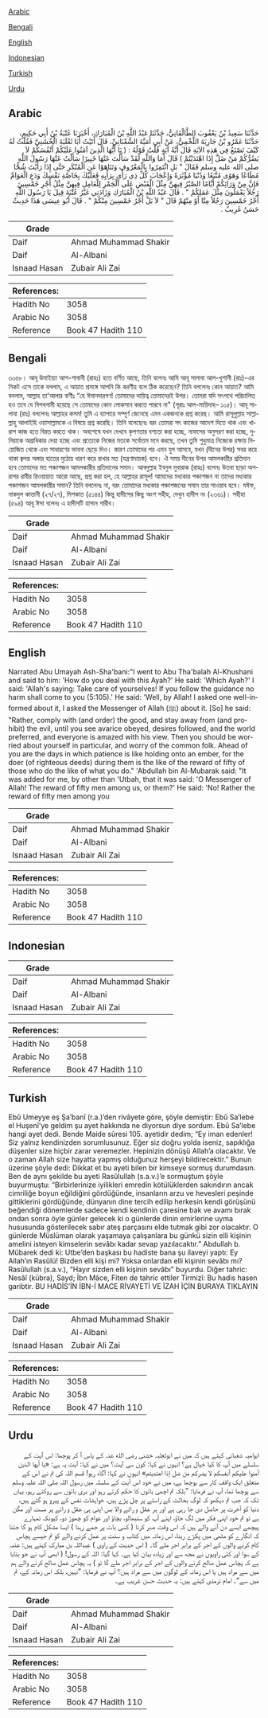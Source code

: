 [Arabic](#arabic)

[Bengali](#bengali)

[English](#english)

[Indonesian](#indonesian)

[Turkish](#turkish)

[Urdu](#urdu)

## Arabic


<div dir="rtl" lang="ar" style={{fontSize:'larger',backgroundColor:'#f8f9fa',padding:20}}>
حَدَّثَنَا سَعِيدُ بْنُ يَعْقُوبَ الطَّالْقَانِيُّ، حَدَّثَنَا عَبْدُ اللَّهِ بْنُ الْمُبَارَكِ، أَخْبَرَنَا عُتْبَةُ بْنُ أَبِي حَكِيمٍ، حَدَّثَنَا عَمْرُو بْنُ جَارِيَةَ اللَّخْمِيُّ، عَنْ أَبِي أُمَيَّةَ الشَّعْبَانِيِّ، قَالَ أَتَيْتُ أَبَا ثَعْلَبَةَ الْخُشَنِيَّ فَقُلْتُ لَهُ كَيْفَ تَصْنَعُ فِي هَذِهِ الآيَةِ قَالَ أَيَّةُ آيَةٍ قُلْتُ قَوْلُهُ ‏:‏ ‏(‏ يَا أَيُّهَا الَّذِينَ آمَنُوا عَلَيْكُمْ أَنْفُسَكُمْ لاَ يَضُرُّكُمْ مَنْ ضَلَّ إِذَا اهْتَدَيْتُمْ ‏)‏ قَالَ أَمَا وَاللَّهِ لَقَدْ سَأَلْتَ عَنْهَا خَبِيرًا سَأَلْتُ عَنْهَا رَسُولَ اللَّهِ صلى الله عليه وسلم فَقَالَ ‏"‏ بَلِ ائْتَمِرُوا بِالْمَعْرُوفِ وَتَنَاهَوْا عَنِ الْمُنْكَرِ حَتَّى إِذَا رَأَيْتَ شُحًّا مُطَاعًا وَهَوًى مُتَّبَعًا وَدُنْيَا مُؤْثَرَةً وَإِعْجَابَ كُلِّ ذِي رَأْىٍ بِرَأْيِهِ فَعَلَيْكَ بِخَاصَّةِ نَفْسِكَ وَدَعِ الْعَوَامَّ فَإِنَّ مِنْ وَرَائِكُمْ أَيَّامًا الصَّبْرُ فِيهِنَّ مِثْلُ الْقَبْضِ عَلَى الْجَمْرِ لِلْعَامِلِ فِيهِنَّ مِثْلُ أَجْرِ خَمْسِينَ رَجُلاً يَعْمَلُونَ مِثْلَ عَمَلِكُمْ ‏"‏ ‏.‏ قَالَ عَبْدُ اللَّهِ بْنُ الْمُبَارَكِ وَزَادَنِي غَيْرُ عُتْبَةَ قِيلَ يَا رَسُولَ اللَّهِ أَجْرُ خَمْسِينَ رَجُلاً مِنَّا أَوْ مِنْهُمْ قَالَ ‏"‏ لاَ بَلْ أَجْرُ خَمْسِينَ مِنْكُمْ ‏"‏ ‏.‏ قَالَ أَبُو عِيسَى هَذَا حَدِيثٌ حَسَنٌ غَرِيبٌ ‏.‏
</div>
<div style={{backgroundColor:'#f8f9fa',padding:20, marginBottom: 10}}><table> <thead> <tr> <th>Grade</th> <th></th> </tr> </thead> <tbody> <tr><td>Daif</td><td>Ahmad Muhammad Shakir</td></tr><tr><td>Daif</td><td>Al-Albani</td></tr><tr><td>Isnaad Hasan</td><td>Zubair Ali Zai</td></tr></tbody></table><table> <thead> <tr> <th>References:</th> <th></th> </tr> </thead> <tbody><tr><td>Hadith No</td><td>3058</td></tr><tr><td>Arabic No</td><td>3058</td></tr><tr><td>Reference</td><td>Book 47 Hadith 110</td></tr></tbody></table></div>

## Bengali


<div dir="ltr" lang="bn" style={{fontSize:'larger',backgroundColor:'#f8f9fa',padding:20}}>
৩০৫৮। আবূ উমাইয়্যা আশ-শাবানী (রাহঃ) হতে বর্ণিত আছে, তিনি বলেনঃ আমি আবূ সালাবা আল-খুশানী (রাঃ)-এর নিকট এসে তাকে বললাম, এ আয়াত প্রসঙ্গে আপনি কি করণীয় বলে ঠিক করেছেন? তিনি বললেনঃ কোন আয়াত? আমি বললাম, আল্লাহ তা'আলার বাণীঃ “হে ঈমানদারগণ! তোমাদের দায়িত্ব তোমাদেরই উপর। তোমরা যদি সৎপথে পরিচালিত হও তবে যে বিপথগামী হয়েছে সে তোমাদের কোন লোকসান করতে পারবে না" (সূরাঃ আল-মায়িদাহ– ১০৫)। আবূ সালাবা (রাঃ) বললেনঃ আল্লাহর কসম! তুমি এ ব্যাপারে সম্পূর্ণ জেনেছে এমন একজনকে প্রশ্ন করেছ। আমি রাসূলুল্লাহ সাল্লাল্লাহু আলাইহি ওয়াসাল্লামকে এ বিষয়ে প্রশ্ন করেছি। তিনি বলেছেনঃ বরং তোমরা সৎ কাজের আদেশ দিতে থাক এবং খারাপ কাজ হতে বিরত করতে থাক। অবশেষে যখন দেখবে কৃপণতার বশ্যতা করা হচ্ছে, নাফসের অনুসরণ করা হচ্ছে, দুনিয়াকে অগ্রাধিকার দেয়া হচ্ছে এবং প্রত্যেকে নিজের মতকে সর্বোত্তম মনে করছে, তখন তুমি শুধুমাত্র নিজেকে রক্ষায় নিয়োজিত থেকে এবং সাধারণের ভাবনা ছেড়ে দিও। কারণ তোমাদের পর এমন যুগ আসবে, যখন (দীনের উপর) সবর করে থাকা জ্বলন্ত অঙ্গার হাতের মুঠোয় ধারণ করে রাখার মত (যন্ত্রণাদায়ক) হবে। ঐ সময় দীনের উপর আমলকারীর প্রতিদান হবে তোমাদের মত পঞ্চাশজন আমলকারীর প্রতিদানের সমান। আবদুল্লাহ ইবনুল মুবারাক (রাহঃ) বলেনঃ উতবা ছাড়া অপরাপর রাবীর রিওয়ায়াত আরো আছে, প্রশ্ন করা হল, হে আল্লাহর রাসূল! আমাদের মধ্যকার পঞ্চাশজন না তাদের মধ্যকার পঞ্চাশজন আমলকারীর সমান? তিনি বললেনঃ না, বরং তোমাদের মধ্যকার পঞ্চাশজনের সমান তার সাওয়াব হবে। যঈফ, নাকদুল কাত্তানী (২৭/২৭), মিশকাত (৫১৪৪) কিন্তু হাদীসের কিছু অংশ সহীহ, দেখুন হাদীস নং (২৩৬১)। সহীহা (৫৯৪) আবূ ঈসা বলেনঃ এ হাদীসটি হাসান গারীব।
</div>
<div style={{backgroundColor:'#f8f9fa',padding:20, marginBottom: 10}}><table> <thead> <tr> <th>Grade</th> <th></th> </tr> </thead> <tbody> <tr><td>Daif</td><td>Ahmad Muhammad Shakir</td></tr><tr><td>Daif</td><td>Al-Albani</td></tr><tr><td>Isnaad Hasan</td><td>Zubair Ali Zai</td></tr></tbody></table><table> <thead> <tr> <th>References:</th> <th></th> </tr> </thead> <tbody><tr><td>Hadith No</td><td>3058</td></tr><tr><td>Arabic No</td><td>3058</td></tr><tr><td>Reference</td><td>Book 47 Hadith 110</td></tr></tbody></table></div>

## English


<div dir="ltr" lang="en" style={{fontSize:'larger',backgroundColor:'#f8f9fa',padding:20}}>
Narrated Abu Umayah Ash-Sha'bani:"I went to Abu Tha'balah Al-Khushani and said to him: 'How do you deal with this Ayah?' He said: 'Which Ayah?' I said: 'Allah's saying: Take care of yourselves! If you follow the guidance no harm shall come to you (5:105).' He said: 'Well, by Allah! I asked one well-informed about it, I asked the Messenger of Allah (ﷺ) about it. [So] he said: "Rather, comply with (and order) the good, and stay away from (and prohibit) the evil, until you see avarice obeyed, desires followed, and the world preferred, and everyone is amazed with his view. Then you should be worried about yourself in particular, and worry of the common folk. Ahead of you are the days in which patience is like holding onto an ember, for the doer (of righteous deeds) during them is the like of the reward of fifty of those who do the like of what you do." 'Abdullah bin Al-Mubarak said: "It was added for me, by other than 'Utbah, that it was said: 'O Messenger of Allah! The reward of fifty men among us, or them?' He said: 'No! Rather the reward of fifty men among you
</div>
<div style={{backgroundColor:'#f8f9fa',padding:20, marginBottom: 10}}><table> <thead> <tr> <th>Grade</th> <th></th> </tr> </thead> <tbody> <tr><td>Daif</td><td>Ahmad Muhammad Shakir</td></tr><tr><td>Daif</td><td>Al-Albani</td></tr><tr><td>Isnaad Hasan</td><td>Zubair Ali Zai</td></tr></tbody></table><table> <thead> <tr> <th>References:</th> <th></th> </tr> </thead> <tbody><tr><td>Hadith No</td><td>3058</td></tr><tr><td>Arabic No</td><td>3058</td></tr><tr><td>Reference</td><td>Book 47 Hadith 110</td></tr></tbody></table></div>

## Indonesian


<div dir="ltr" lang="id" style={{fontSize:'larger',backgroundColor:'#f8f9fa',padding:20}}>

</div>
<div style={{backgroundColor:'#f8f9fa',padding:20, marginBottom: 10}}><table> <thead> <tr> <th>Grade</th> <th></th> </tr> </thead> <tbody> <tr><td>Daif</td><td>Ahmad Muhammad Shakir</td></tr><tr><td>Daif</td><td>Al-Albani</td></tr><tr><td>Isnaad Hasan</td><td>Zubair Ali Zai</td></tr></tbody></table><table> <thead> <tr> <th>References:</th> <th></th> </tr> </thead> <tbody><tr><td>Hadith No</td><td>3058</td></tr><tr><td>Arabic No</td><td>3058</td></tr><tr><td>Reference</td><td>Book 47 Hadith 110</td></tr></tbody></table></div>

## Turkish


<div dir="ltr" lang="tr" style={{fontSize:'larger',backgroundColor:'#f8f9fa',padding:20}}>
Ebû Umeyye eş Şa’banî (r.a.)’den rivâyete göre, şöyle demiştir: Ebû Sa’lebe el Huşenî’ye geldim şu ayet hakkında ne diyorsun diye sordum. Ebû Sa’lebe hangi ayet dedi. Bende Maide sûresi 105. ayetidir dedim; “Ey iman edenler! Siz yalnız kendinizden sorumlusunuz. Eğer siz doğru yolda iseniz, sapıklığa düşenler size hiçbir zarar veremezler. Hepinizin dönüşü Allah’a olacaktır. Ve o zaman Allah size hayatta yapmış olduğunuz herşeyi bildirecektir.” Bunun üzerine şöyle dedi: Dikkat et bu ayeti bilen bir kimseye sormuş durumdasın. Ben de aynı şekilde bu ayeti Rasûlullah (s.a.v.)’e sormuştum şöyle buyurmuştu: “Birbirlerinize iyilikleri emredin kötülüklerden sakındırın ancak cimriliğe boyun eğildiğini gördüğünde, insanların arzu ve hevesleri peşinde gittiklerini gördüğünde, dünyanın dine tercih edilip herkesin kendi görüşünü beğendiği dönemlerde sadece kendi kendinin çaresine bak ve avamı bırak ondan sonra öyle günler gelecek ki o günlerde dinin emirlerine uyma hususunda gösterilecek sabır ateş parçasını elde tutmak gibi zor olacaktır. O günlerde Müslüman olarak yaşamaya çalışanlara bu günkü sizin elli kişinin amelini isteyen kimselerin sevâbı kadar sevap yazılacaktır.” Abdullah b. Mübarek dedi ki: Utbe’den başkası bu hadiste bana şu ilaveyi yaptı: Ey Allah’ın Rasûlü! Bizden elli kişi mi? Yoksa onlardan elli kişinin sevâbı mı? Rasûlullah (s.a.v.), “Hayır sizden elli kişinin sevâbı” buyurdu. Diğer tahric: Nesâî (kübra), Sayd; İbn Mâce, Fiten de tahric ettiler Tirmizî: Bu hadis hasen garibtir. BU HADİS’İN İBN-İ MACE RİVAYETİ VE İZAH İÇİN BURAYA TIKLAYIN
</div>
<div style={{backgroundColor:'#f8f9fa',padding:20, marginBottom: 10}}><table> <thead> <tr> <th>Grade</th> <th></th> </tr> </thead> <tbody> <tr><td>Daif</td><td>Ahmad Muhammad Shakir</td></tr><tr><td>Daif</td><td>Al-Albani</td></tr><tr><td>Isnaad Hasan</td><td>Zubair Ali Zai</td></tr></tbody></table><table> <thead> <tr> <th>References:</th> <th></th> </tr> </thead> <tbody><tr><td>Hadith No</td><td>3058</td></tr><tr><td>Arabic No</td><td>3058</td></tr><tr><td>Reference</td><td>Book 47 Hadith 110</td></tr></tbody></table></div>

## Urdu


<div dir="rtl" lang="ur" style={{fontSize:'larger',backgroundColor:'#f8f9fa',padding:20}}>
ابوامیہ شعبانی کہتے ہیں کہ میں نے ابوثعلبہ خشنی رضی الله عنہ کے پاس آ کر پوچھا: اس آیت کے سلسلے میں آپ کا کیا خیال ہے؟ انہوں نے کہا: کون سی آیت؟ میں نے کہا: آیت یہ ہے: «يا أيها الذين آمنوا عليكم أنفسكم لا يضركم من ضل إذا اهتديتم» انہوں نے کہا: آگاہ رہو! قسم اللہ کی تم نے اس کے متعلق ایک واقف کار سے پوچھا ہے، میں نے خود اس آیت کے سلسلہ میں رسول اللہ صلی اللہ علیہ وسلم سے پوچھا تھا، آپ نے فرمایا: ”بلکہ تم اچھی باتوں کا حکم کرتے رہو اور بری باتوں سے روکتے رہو، یہاں تک کہ جب تم دیکھو کہ لوگ بخالت کے راستے پر چل پڑے ہیں، خواہشات نفس کے پیرو ہو گئے ہیں، دنیا کو آخرت پر حاصل دی جا رہی ہے اور ہر عقل و رائے والا بس اپنی ہی عقل و رائے پر مست اور مگن ہے تو تم خود اپنی فکر میں لگ جاؤ، اپنے آپ کو سنبھالو، بچاؤ اور عوام کو چھوڑ دو، کیونکہ تمہارے پیچھے ایسے دن آنے والے ہیں کہ اس وقت صبر کرنا ( کسی بات پر جمے رہنا ) ایسا مشکل کام ہو گا جتنا کہ انگارے کو مٹھی میں پکڑے رہنا، اس زمانہ میں کتاب و سنت پر عمل کرنے والے کو تم جیسے پچاس کام کرنے والوں کے اجر کے برابر اجر ملے گا۔ ( اس حدیث کے راوی ) عبداللہ بن مبارک کہتے ہیں: عتبہ کے سوا اور کئی راویوں نے مجھ سے اور زیادہ بیان کیا ہے۔ کہا گیا: اللہ کے رسول! ( ابھی آپ نے جو بتایا ہے کہ پچاس عمل صالح کرنے والوں کے اجر کے برابر اجر ملے گا تو ) یہ پچاس عمل صالح کرنے والے ہم میں سے مراد ہیں یا اس زمانہ کے لوگوں میں سے مراد ہیں؟ آپ نے فرمایا: ”نہیں، بلکہ اس زمانہ کے، تم میں سے“۔ امام ترمذی کہتے ہیں: یہ حدیث حسن غریب ہے۔
</div>
<div style={{backgroundColor:'#f8f9fa',padding:20, marginBottom: 10}}><table> <thead> <tr> <th>Grade</th> <th></th> </tr> </thead> <tbody> <tr><td>Daif</td><td>Ahmad Muhammad Shakir</td></tr><tr><td>Daif</td><td>Al-Albani</td></tr><tr><td>Isnaad Hasan</td><td>Zubair Ali Zai</td></tr></tbody></table><table> <thead> <tr> <th>References:</th> <th></th> </tr> </thead> <tbody><tr><td>Hadith No</td><td>3058</td></tr><tr><td>Arabic No</td><td>3058</td></tr><tr><td>Reference</td><td>Book 47 Hadith 110</td></tr></tbody></table></div>